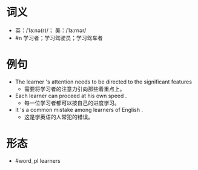 # 词义
- 英：/ˈlɜːnə(r)/； 美：/ˈlɜːrnər/
- #n 学习者；学习驾驶员；学习驾车者
# 例句
- The learner 's attention needs to be directed to the significant features
	- 需要将学习者的注意力引向那些着重点上。
- Each learner can proceed at his own speed .
	- 每一位学习者都可以按自己的进度学习。
- It 's a common mistake among learners of English .
	- 这是学英语的人常犯的错误。
# 形态
- #word_pl learners
